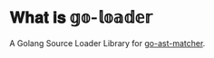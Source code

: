 # 𝐖𝐡𝐚𝐭 𝐢𝐬 𝕘𝕠-𝕝𝕠𝕒𝕕𝕖𝕣

A Golang Source Loader Library for [go-ast-matcher](https://github.com/goghcrow/go-ast-matcher).